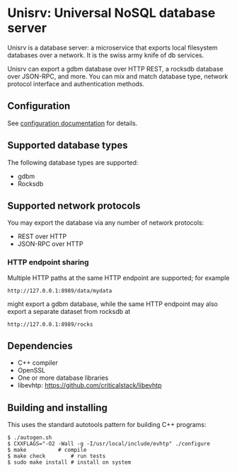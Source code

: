 
# Unisrv: Universal NoSQL database server

Unisrv is a database server:  a microservice that exports local
filesystem databases over a network.  It is the swiss army knife of
db services.

Unisrv can export a gdbm database over HTTP REST, a rocksdb database
over JSON-RPC, and more.  You can mix and match database type, network
protocol interface and authentication methods.

## Configuration

See [configuration documentation](configuration.md) for details.

## Supported database types

The following database types are supported:

* gdbm
* Rocksdb

## Supported network protocols

You may export the database via any number of network protocols:

* REST over HTTP
* JSON-RPC over HTTP

### HTTP endpoint sharing

Multiple HTTP paths at the same HTTP endpoint are supported; for example

	http://127.0.0.1:8989/data/mydata

might export a gdbm database, while the same HTTP endpoint may also
export a separate dataset from rocksdb at

	http://127.0.0.1:8989/rocks

## Dependencies

* C++ compiler
* OpenSSL
* One or more database libraries
* libevhtp: https://github.com/criticalstack/libevhtp

## Building and installing

This uses the standard autotools pattern for building C++ programs:

	$ ./autogen.sh
	$ CXXFLAGS="-O2 -Wall -g -I/usr/local/include/evhtp" ./configure
	$ make			# compile
	$ make check		# run tests
	$ sudo make install	# install on system


